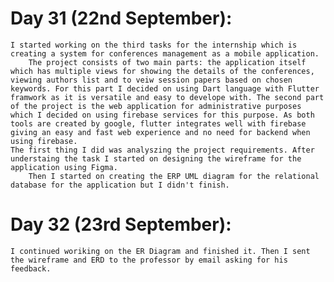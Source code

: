 # Day 31 (22nd September):
    I started working on the third tasks for the internship which is creating a system for conferences management as a mobile application.
        The project consists of two main parts: the application itself which has multiple views for showing the details of the conferences, viewing authors list and to veiw session papers based on chosen keywords. For this part I decided on using Dart language with Flutter framwork as it is versatile and easy to develope with. The second part of the project is the web application for administrative purposes which I decided on using firebase services for this purpose. As both tools are created by google, flutter integrates well with firebase giving an easy and fast web experience and no need for backend when using firebase.
    The first thing I did was analyszing the project requirements. After understaing the task I started on designing the wireframe for the application using Figma.
        Then I started on creating the ERP UML diagram for the relational database for the application but I didn't finish.

# Day 32 (23rd September):
    I continued woriking on the ER Diagram and finished it. Then I sent the wireframe and ERD to the professor by email asking for his feedback.